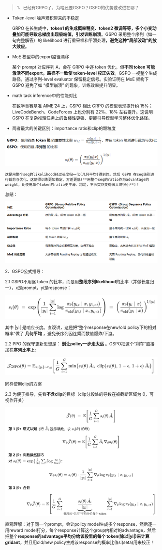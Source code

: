 > 1、已经有GRPO了，为啥还要GSPO？GSPO的优势或改进在哪？

* Token-level 噪声累积带来的不稳定

  GRPO 在长生成中，**token1 的生成概率稍变、token2 微调等等，多个小变动叠加可能导致总梯度出现极端值，引发训练崩溃**。GSPO 采用整个序列（如一句完整解答）的 likelihood 进行重采样和平滑处理，**避免这种“局部波动”的放大效应**。
* MoE 模型中的export路径漂移

  某个 prompt 对应序列 A，会在 GRPO 中逐 token 优化，但**不同 token 可能激活不同export，路径不一致使 token-level 校正失效**。GSPO 一视整个生成路径，通过序列-level evaluator 保留稳定信号。实验证明在 MoE 架构下 GSPO 避免了如 “模型崩溃” 的现象，训练效率提升明显。
* math task inference中的性能对比

  在数学竞赛基准 AIME’24 上，GSPO 相比 GRPO 的模型表现提升约 15%；LiveCodeBench、CodeForces 上也分别有 22%、18% 左右提升。这说明 GSPO 在复杂推理任务上的鲁棒性更强、更能引导模型学习整体优化路径。
* 两者最大的关键区别：importance ratio和clip的颗粒度

![1755789732383](image/readme/1755789732383.png)

    这是用整个seq的likelihood经过长度归一化(几何平均)得到的。然后 GSPO 在seq级别进行裁剪与优化，这使得训练更加稳定、方差更低(**用整个seq的ratio作为advantage的weight，比使用单个token的ratio更平滑、均匀，不会突然变得很大或很小**)！

总结：

![1755789426008](image/readme/1755789426008.png)

2、GSPO公式推导：

2.1 GSPO不用逐 token 的比率，而是用**整段序列likelihood**的比率（并做长度归一），x是prompt，yi是response：

![1755786761560](image/readme/1755786761560.png)

其中 |yi| 是响应长度。直观讲，这是把“整个response在new/old policy下的相对概率”做了 **几何平均** ，避免长序列因连乘而数值爆炸/下溢。

2.2  PPO 的保守更新思想是： **别让policy一步走太远** 。GSPO把这个“刹车”直接加在**序列比率**上:

![1755787088012](image/readme/1755787088012.png)

同样使用clip的方案

2.3  为便于推导，先看**不含clip**的目标（clip分段处的导数在被截断区域为 0，可视作开关）

![1755787181786](image/readme/1755787181786.png)

直观理解：对于同一个prompt，会让policy model生成多个response，然后逐一用reward model打分，每个response计算这个group内相对的advantage，然后把整个**response的advantage平均分给该段里的每个 token(除以|yi|)来计算gridant**，并且用old/new policy生成该response的概率比值si(seta)用来校正！
